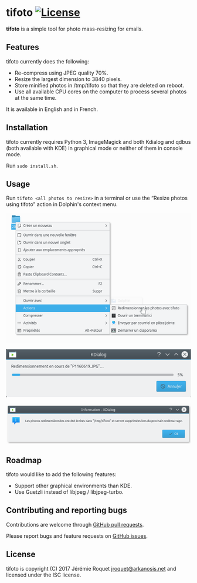 # tifoto [![License](http://img.shields.io/badge/license-ISC-blue.svg)](/LICENSE)

**tifoto** is a simple tool for photo mass-resizing for emails.

## Features

tifoto currently does the following:
* Re-compress using JPEG quality 70%.
* Resize the largest dimension to 3840 pixels.
* Store minified photos in /tmp/tifoto so that they are deleted on reboot.
* Use all available CPU cores on the computer to process several photos at the same time.

It is available in English and in French.

## Installation

tifoto currently requires Python 3, ImageMagick and both Kdialog and qdbus (both available with KDE) in graphical mode or neither of them in console mode.

Run `sudo install.sh`.

## Usage

Run `tifoto <all photos to resize>` in a terminal or use the “Resize photos using tifoto” action in Dolphin's context menu.

![Dolphin menu preview](https://raw.githubusercontent.com/Arkanosis/tifoto/master/screenshots/menu.png)

![Progress dialog preview](https://raw.githubusercontent.com/Arkanosis/tifoto/master/screenshots/progress.png)

![Success dialog preview](https://raw.githubusercontent.com/Arkanosis/tifoto/master/screenshots/success.png)

## Roadmap

tifoto would like to add the following features:
* Support other graphical environments than KDE.
* Use Guetzli instead of libjpeg / libjpeg-turbo.

## Contributing and reporting bugs

Contributions are welcome through [GitHub pull requests](https://github.com/Arkanosis/tifoto/pulls).

Please report bugs and feature requests on [GitHub issues](https://github.com/Arkanosis/tifoto/issues).

## License

tifoto is copyright (C) 2017 Jérémie Roquet <jroquet@arkanosis.net> and licensed under the ISC license.
